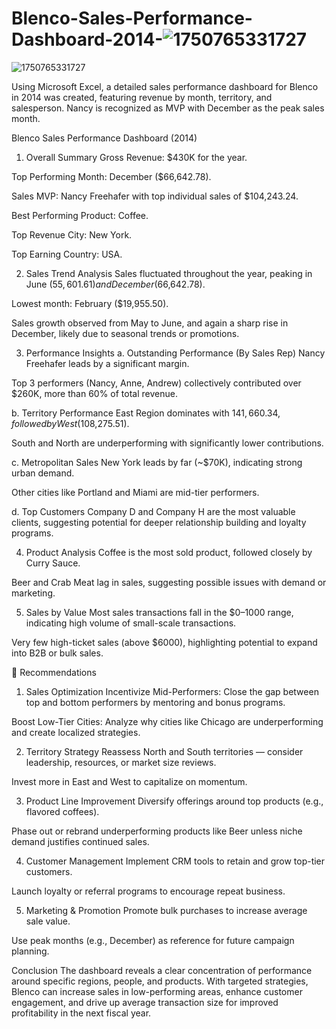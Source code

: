 # Blenco-Sales-Performance-Dashboard-2014-![1750765331727](https://github.com/user-attachments/assets/502b50f5-c1ee-4115-a2f7-e69dbfba2192)
![1750765331727](https://github.com/user-attachments/assets/502b50f5-c1ee-4115-a2f7-e69dbfba2192)

Using Microsoft Excel, a detailed sales performance dashboard for Blenco in 2014 was created, featuring revenue by month, territory, and salesperson. Nancy is recognized as MVP with December as the peak sales month. 


Blenco Sales Performance Dashboard (2014)
1. Overall Summary
Gross Revenue: $430K for the year.

Top Performing Month: December ($66,642.78).

Sales MVP: Nancy Freehafer with top individual sales of $104,243.24.

Best Performing Product: Coffee.

Top Revenue City: New York.

Top Earning Country: USA.

2. Sales Trend Analysis
Sales fluctuated throughout the year, peaking in June ($55,601.61) and December ($66,642.78).

Lowest month: February ($19,955.50).

Sales growth observed from May to June, and again a sharp rise in December, likely due to seasonal trends or promotions.

3. Performance Insights
a. Outstanding Performance (By Sales Rep)
Nancy Freehafer leads by a significant margin.

Top 3 performers (Nancy, Anne, Andrew) collectively contributed over $260K, more than 60% of total revenue.

b. Territory Performance
East Region dominates with $141,660.34, followed by West ($108,275.51).

South and North are underperforming with significantly lower contributions.

c. Metropolitan Sales
New York leads by far (~$70K), indicating strong urban demand.

Other cities like Portland and Miami are mid-tier performers.

d. Top Customers
Company D and Company H are the most valuable clients, suggesting potential for deeper relationship building and loyalty programs.

4. Product Analysis
Coffee is the most sold product, followed closely by Curry Sauce.

Beer and Crab Meat lag in sales, suggesting possible issues with demand or marketing.

5. Sales by Value
Most sales transactions fall in the $0–1000 range, indicating high volume of small-scale transactions.

Very few high-ticket sales (above $6000), highlighting potential to expand into B2B or bulk sales.

🔧 Recommendations
1. Sales Optimization
Incentivize Mid-Performers: Close the gap between top and bottom performers by mentoring and bonus programs.

Boost Low-Tier Cities: Analyze why cities like Chicago are underperforming and create localized strategies.

2. Territory Strategy
Reassess North and South territories — consider leadership, resources, or market size reviews.

Invest more in East and West to capitalize on momentum.

3. Product Line Improvement
Diversify offerings around top products (e.g., flavored coffees).

Phase out or rebrand underperforming products like Beer unless niche demand justifies continued sales.

4. Customer Management
Implement CRM tools to retain and grow top-tier customers.

Launch loyalty or referral programs to encourage repeat business.

5. Marketing & Promotion
Promote bulk purchases to increase average sale value.

Use peak months (e.g., December) as reference for future campaign planning.

Conclusion
The dashboard reveals a clear concentration of performance around specific regions, people, and products. With targeted strategies, Blenco can increase sales in low-performing areas, enhance customer engagement, and drive up average transaction size for improved profitability in the next fiscal year.
